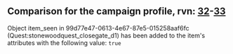 ## Comparison for the campaign profile, rvn: [32](https://github.com/PRO100KatYT/FortniteProfileRevisions/tree/main/profiles/campaign/32%20campaign.json)-[33](https://github.com/PRO100KatYT/FortniteProfileRevisions/tree/main/profiles/campaign/33%20campaign.json)

Object item_seen in 99d77e47-0613-4e67-87e5-015258aaf6fc (Quest:stonewoodquest_closegate_d1) has been added to the item's attributes with the following value: `true`
<br><br>
